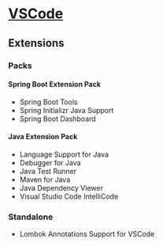 # [VSCode](https://code.visualstudio.com/)

## Extensions

### Packs

#### Spring Boot Extension Pack

- Spring Boot Tools
- Spring Initializr Java Support
- Spring Boot Dashboard

#### Java Extension Pack

- Language Support for Java
- Debugger for Java
- Java Test Runner
- Maven for Java
- Java Dependency Viewer
- Visual Studio Code IntelliCode

### Standalone

- Lombok Annotations Support for VSCode
